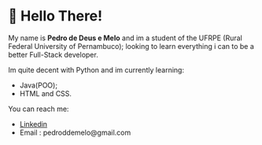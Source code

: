 <h1>👋 Hello There!</h1>

My name is <b>Pedro de Deus e Melo</b> and im a student of the UFRPE (Rural Federal University of Pernambuco); looking to learn everything i can to be a better Full-Stack developer.

Im quite decent with Python and im currently learning:
<ul>
  <li>Java(POO);</li>
  <li>HTML and CSS.</li>
</ul>
You can reach me:
<ul>
  <li>
    <a href="https://www.linkedin.com/in/pedro-melo-22b4a1235/">Linkedin</a>
  </li>
  <li>Email : pedroddemelo@gmail.com</li>
</ul>
